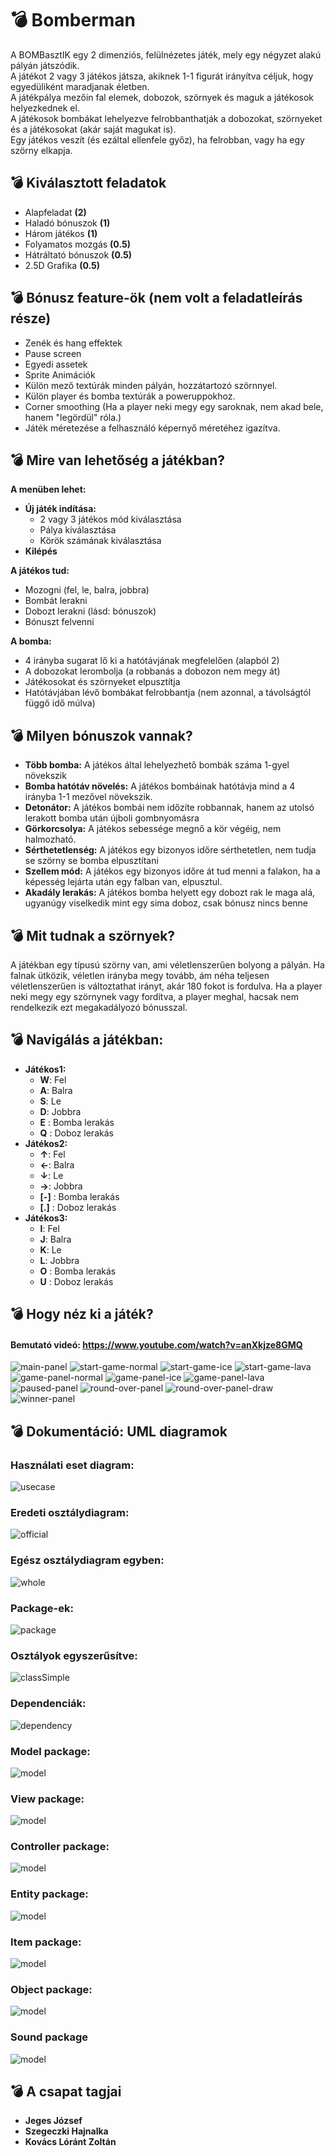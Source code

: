 # 💣 Bomberman
A BOMBasztIK egy 2 dimenziós, felülnézetes játék, mely egy négyzet alakú pályán játszódik.  
A játékot 2 vagy 3 játékos játsza, akiknek 1-1 figurát irányítva céljuk, hogy egyedüliként maradjanak életben.  
A játékpálya mezőin fal elemek, dobozok, szörnyek és maguk a játékosok helyezkednek el.  
A játékosok bombákat lehelyezve felrobbanthatják a dobozokat, szörnyeket és a játékosokat (akár saját magukat is).  
Egy játékos veszít (és ezáltal ellenfele győz), ha felrobban, vagy ha egy szörny elkapja.
## 💣 Kiválasztott feladatok
* Alapfeladat **(2)**
* Haladó bónuszok **(1)**
* Három játékos **(1)**
*  Folyamatos mozgás **(0.5)**
* Hátráltató bónuszok **(0.5)**
* 2.5D Grafika **(0.5)**
## 💣 Bónusz feature-ök (nem volt a feladatleírás része)
* Zenék és hang effektek
* Pause screen
* Egyedi assetek
* Sprite Animációk
* Külön mező textúrák minden pályán, hozzátartozó szörnnyel.
* Külön player és bomba textúrák a poweruppokhoz.
* Corner smoothing (Ha a player neki megy egy saroknak, nem akad bele, hanem "legördül" róla.)
* Játék méretezése a felhasználó képernyő méretéhez igazítva.
## 💣 Mire van lehetőség a játékban?
**A menüben lehet:**
*  **Új játék indítása:**
	* 2 vagy 3 játékos mód kiválasztása
	*  Pálya kiválasztása
	* Körök számának kiválasztása
* **Kilépés**

**A játékos tud:**
* Mozogni (fel, le, balra, jobbra)
* Bombát lerakni
* Dobozt lerakni (lásd: bónuszok)
* Bónuszt felvenni

**A bomba:**
* 4 irányba sugarat lő ki a hatótávjának megfelelően (alapból 2)
* A dobozokat lerombolja (a robbanás a dobozon nem megy át)
* Játékosokat és szörnyeket elpusztítja 
* Hatótávjában lévő bombákat felrobbantja (nem azonnal, a távolságtól függő idő múlva)
## 💣 Milyen bónuszok vannak?
* **Több bomba:**
A játékos által lehelyezhető bombák száma 1-gyel növekszik
* **Bomba hatótáv növelés:**
 A játékos bombáinak hatótávja mind a 4 irányba 1-1 mezővel növekszik.
* **Detonátor:** 
A játékos bombái nem időzíte robbannak, hanem az utolsó lerakott bomba után újboli gombnyomásra
*  **Görkorcsolya:**
A játékos sebessége megnő a kör végéig, nem halmozható.
*  **Sérthetetlenség:**
A játékos egy bizonyos időre sérthetetlen, nem tudja se szörny se bomba elpusztítani
*  **Szellem mód:**
A játékos egy bizonyos időre át tud menni a falakon, ha a képesség lejárta után egy falban van, elpusztul.
*  **Akadály lerakás:**
A játékos bomba helyett egy dobozt rak le maga alá, ugyanúgy viselkedik mint egy sima doboz, csak bónusz nincs benne
## 💣 Mit tudnak a szörnyek?
A játékban egy típusú szörny van, ami véletlenszerűen bolyong a pályán.
Ha falnak ütközik, véletlen irányba megy tovább, ám néha teljesen véletlenszerűen is változtathat irányt,
akár 180 fokot is fordulva.
Ha a player neki megy egy szörnynek vagy fordítva, a player meghal, hacsak nem rendelkezik ezt megakadályozó bónusszal.

## 💣 Navigálás a játékban:
* **Játékos1:**
	* **W**: Fel
	* **A**:  Balra
	* **S**:  Le
	* **D**: Jobbra
	* **E** : Bomba lerakás
	* **Q** : Doboz lerakás
* **Játékos2:**
	* **↑**: Fel
	* **←**: Balra
	* **↓**: Le
	* **→**: Jobbra
	* **[-]** : Bomba lerakás
	* **[.]** : Doboz lerakás
* **Játékos3:**
	* **I**: Fel
	* **J**: Balra
	* **K**: Le
	* **L**: Jobbra
	* **O** : Bomba lerakás
	* **U** : Doboz lerakás

## 💣 Hogy néz ki a játék?

####  Bemutató videó: https://www.youtube.com/watch?v=anXkjze8GMQ
![main-panel](src/main/resources/screenshots/main-panel.png)
![start-game-normal](src/main/resources/screenshots/start-game-normal.png)
![start-game-ice](src/main/resources/screenshots/start-game-ice.png)
![start-game-lava](src/main/resources/screenshots/start-game-lava.png)
![game-panel-normal](src/main/resources/screenshots/game-panel-normal.png)
![game-panel-ice](src/main/resources/screenshots/game-panel-ice.png)
![game-panel-lava](src/main/resources/screenshots/game-panel-lava.png)
![paused-panel](src/main/resources/screenshots/paused-panel.png)
![round-over-panel](src/main/resources/screenshots/round-over-panel.png)
![round-over-panel-draw](src/main/resources/screenshots/round-over-panel-draw.png)
![winner-panel](src/main/resources/screenshots/winner-panel.png)

## 💣 Dokumentáció: UML diagramok

### Használati eset diagram:
![usecase](uml/bombasztik-usecase.png)

### Eredeti osztálydiagram:
![official](uml/official_classdiagram.png)

### Egész osztálydiagram egyben:
![whole](uml/classdiagram.png)

### Package-ek:
![package](uml/package.png)

### Osztályok egyszerűsítve:
![classSimple](uml/java.png)

### Dependenciák:
![dependency](uml/dependencies.png)

### Model package:
![model](uml/model.png)

### View package:
![model](uml/view.png)

### Controller package:
![model](uml/controller.png)

### Entity package:
![model](uml/entity.png)

### Item package:
![model](uml/item.png)

### Object package:
![model](uml/object.png)

### Sound package
![model](uml/sound.png)

## 💣 A csapat tagjai
* **Jeges József**
* **Szegeczki Hajnalka**
* **Kovács Lóránt Zoltán**
